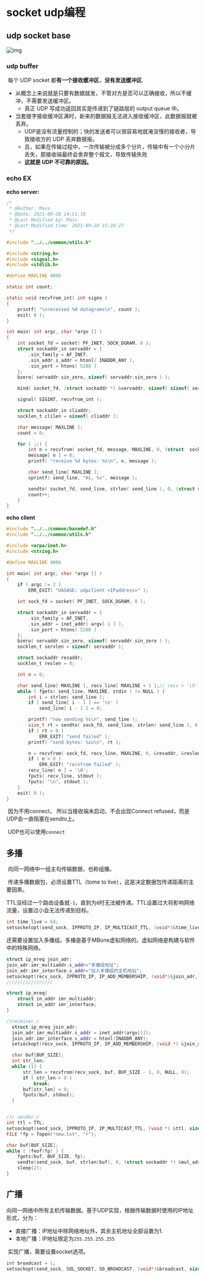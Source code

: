 

# socket udp编程

## udp socket base

![img](https://gitee.com/masstsing/picgo-picserver/raw/master/8416f0055bedce10a3c7d0416cc1f430.png)

### udp buffer

​		每个 UDP socket 都**有一个接收缓冲区**，**没有发送缓冲区**.

- 从概念上来说就是只要有数据就发，不管对方是否可以正确接收，所以不缓冲，不需要发送缓冲区。
  - 真正 UDP 写成功返回其实是传递到了链路层的 output queue 中。
- 当套接字接收缓冲区满时，新来的数据报无法进入接收缓冲区，此数据报就被丢弃。
  - UDP是没有流量控制的；快的发送者可以很容易地就淹没慢的接收者，导致接收方的 UDP 丢弃数据报。
  - 且，如果在传输过程中，一次传输被分成多个分片，传输中有一个小分片丢失，那接收端最终会舍弃整个报文，导致传输失败
  - **这就是 UDP 不可靠的原因。**

### echo EX

**echo server:**

```c 
/*
 * @Author: Mass 
 * @Date: 2021-09-28 14:51:10 
 * @Last Modified by: Mass
 * @Last Modified time: 2021-09-28 15:28:27
 */

#include "../../common/utils.h"

#include <string.h>
#include <signal.h>
#include <stdlib.h>

#define MAXLINE 4096

static int count;

static void recvfrom_int( int signo )
{
    printf( "\nreceived %d datagrams\n", count );
    exit( 0 );
}

int main( int argc, char *argv [] )
{
    int socket_fd = socket( PF_INET, SOCK_DGRAM, 0 );
    struct sockaddr_in servaddr = {
        .sin_family = AF_INET,
        .sin_addr.s_addr = htonl( INADDR_ANY ),
        .sin_port = htons( 5288 )
    };
    bzero( servaddr.sin_zero, sizeof( servaddr.sin_zero ) );

    bind( socket_fd, (struct sockaddr *) &servaddr, sizeof( sizeof( servaddr ) ) );

    signal( SIGINT, recvfrom_int );

    struct sockaddr_in cliaddr;
    socklen_t clilen = sizeof( cliaddr );

    char message[ MAXLINE ];
    count = 0;

    for ( ;;) {
        int n = recvfrom( socket_fd, message, MAXLINE, 0, (struct  sockaddr *) &cliaddr, &clilen );
        message[ n ] = 0;
        printf( "receive %d bytes: %s\n", n, message );

        char send_line[ MAXLINE ];
        sprintf( send_line, "Hi, %s", message );

        sendto( socket_fd, send_line, strlen( send_line ), 0, (struct sockaddr *) &cliaddr, clilen );
        count++;
    }
}
```

**echo client**

```c
#include "../../common/basedef.h"
#include "../../common/utils.h"

#include <arpa/inet.h>
#include <string.h>

#define MAXLINE 4096

int main( int argc, char *argv [] )
{
    if ( argc != 2 )
        ERR_EXIT( "UASAGE: udpclient <IPaddress>" );

    int sock_fd = socket( PF_INET, SOCK_DGRAM, 0 );

    struct sockaddr_in servaddr = {
        .sin_family = AF_INET,
        .sin_addr = inet_addr( argv[ 1 ] ),
        .sin_port = htons( 5288 )
    };
    bzero( servaddr.sin_zero, sizeof( servaddr.sin_zero ) );
    socklen_t servlen = sizeof( servaddr );

    struct sockaddr resaddr;
    socklen_t reslen = 0;

    int n = 0;

    char send_line[ MAXLINE ], recv_line[ MAXLINE + 1 ];// recv + '\0'
    while ( fgets( send_line, MAXLINE, stdin ) != NULL ) {
        int i = strlen( send_line );
        if ( send_line[ i - 1 ] == '\n' )
            send_line[ i - 1 ] = 0;

        printf( "now sending %s\n", send_line );
        size_t rt = sendto( sock_fd, send_line, strlen( send_line ), 0, (struct sockaddr *) &servaddr, servlen );
        if ( rt < 0 )
            ERR_EXIT( "send failed" );
        printf( "send bytes: %zu\n", rt );

        n = recvfrom( sock_fd, recv_line, MAXLINE, 0, &resaddr, &reslen );
        if ( n < 0 )
            ERR_EXIT( "recvfrom failed" );
        recv_line[ n ] = '\0';
        fputs( recv_line, stdout );
        fputs( "\n", stdout );
    }
    exit( 0 );
}
```

​	因为不用connect， 所以当接收端未启动，不会出现Connect refused，而是UDP会一直阻塞在sendto上。

​	UDP也可以使用`connect`



## 多播

​		向同一网络中一组主句传输数据，也称组播。

​		传递多播数据包，必须设置TTL（tome to live），这是决定数据包传递距离的主要因素。

​		TTL没经过一个路由设备就`-1`，直到为`0`时无法被传递。TTL设置过大将影响网络流量，设置过小会无法传递到目标。

```c++
int time_live = 64;
setsocketopt(send_sock, IPPROTO_IP, IP_MULTICAST_TTL, (void*)&time_live, sizeof(time_live));
```

​		还需要设置加入多播组。多播是基于MBone虚拟网络的。虚拟网络是构建与软件中的特殊网络。

```c++
struct ip_mreq join_adr;
join_adr.imr_multiaddr.s_addr="多播组地址";
join_adr.imr_interface.s_addr="加入多播组的主机地址";
setsockopt(recv_sock, IPPROTO_IP, IP_ADD_MEMBERSHIP, (void*)&join_adr, sizeof(join_adr));
/////////////////

struct ip_mreq{
    struct in_addr imr_multiaddr;
    struct in_addr imr_interface;
}
```

```c++
//receiver.c
  struct ip_mreq join_adr;
  join_adr.imr_multiaddr.s_addr = inet_addr(argv[1]);
  join_adr.imr_interface.s_addr = htonl(INADDR_ANY);
  setsockopt(recv_sock, IPPROTO_IP, IP_ADD_MEMBERSHIP, (void *) &join_adr, sizeof(join_adr));

  char buf[BUF_SIZE];
  int str_len;
  while (1) {
      str_len = recvfrom(recv_sock, buf, BUF_SIZE - 1, 0, NULL, 0);
      if ( str_len < 0 )
          break;
      buf[str_len] = 0;
      fputs(buf, stdout);
  }


/// sender.c
int ttl = TTL;
setsockopt(send_sock, IPPROTO_IP, IP_MULTICAST_TTL, (void *) &ttl, sizeof(ttl));
FILE *fp = fopen("new.txt", "r");

char buf[BUF_SIZE];
while ( !feof(fp) ) {
    fgets(buf, BUF_SIZE, fp);
    sendto(send_sock, buf, strlen(buf), 0, (struct sockaddr *) &mul_adr, sizeof(mul_adr));
    sleep(2);
}
```



## 广播

​		向同一网络中所有主机传输数据。基于UDP实现，根据传输数据时使用的IP地址形式，分为：

- 直接广播：IP地址中除网络地址外，其余主机地址全部设置为1.
- 本地广播：IP地址限定为`255.255.255.255`

​		实现广播，需要设置socket选项。

```c++
int broadcast = 1;
setsockopt(send_sock, SOL_SOCKET, SO_BROADCAST, (void*)&broadcast, sizeof(broadcast));
```


